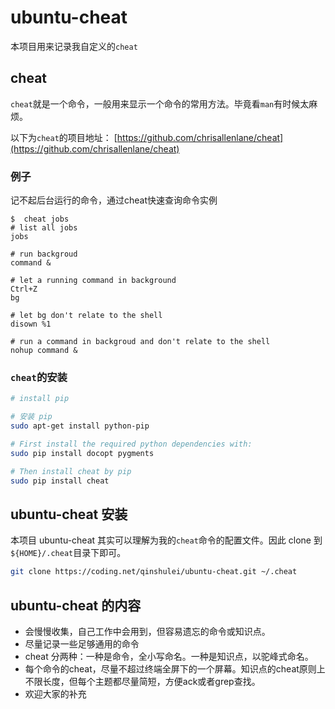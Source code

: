 # ubuntu-cheat
本项目用来记录我自定义的`cheat`

## cheat
`cheat`就是一个命令，一般用来显示一个命令的常用方法。毕竟看`man`有时候太麻烦。

以下为`cheat`的项目地址： [https://github.com/chrisallenlane/cheat](https://github.com/chrisallenlane/cheat)

### 例子

记不起后台运行的命令，通过cheat快速查询命令实例

```
$  cheat jobs
# list all jobs
jobs

# run backgroud
command &

# let a running command in background
Ctrl+Z
bg

# let bg don't relate to the shell
disown %1

# run a command in backgroud and don't relate to the shell
nohup command &

```


### `cheat`的安装

```bash
# install pip

# 安装 pip
sudo apt-get install python-pip

# First install the required python dependencies with:
sudo pip install docopt pygments

# Then install cheat by pip
sudo pip install cheat
```

## ubuntu-cheat 安装
本项目  ubuntu-cheat 其实可以理解为我的`cheat`命令的配置文件。因此 clone 到 `${HOME}/.cheat`目录下即可。

```bash
git clone https://coding.net/qinshulei/ubuntu-cheat.git ~/.cheat
```

## ubuntu-cheat 的内容
+ 会慢慢收集，自己工作中会用到，但容易遗忘的命令或知识点。
+ 尽量记录一些足够通用的命令
+ cheat 分两种：一种是命令，全小写命名。一种是知识点，以驼峰式命名。
+ 每个命令的cheat，尽量不超过终端全屏下的一个屏幕。知识点的cheat原则上不限长度，但每个主题都尽量简短，方便ack或者grep查找。
+ 欢迎大家的补充
